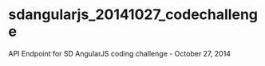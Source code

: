 sdangularjs_20141027_codechallenge
==================================

API Endpoint for SD AngularJS coding challenge - October 27, 2014

